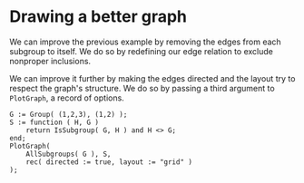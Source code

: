 
# Drawing a better graph

We can improve the previous example by removing the edges from
each subgroup to itself.  We do so by redefining our edge relation
to exclude nonproper inclusions.

We can improve it further by making the edges directed and the
layout try to respect the graph's structure.  We do so by passing
a third argument to `PlotGraph`, a record of options.

```
G := Group( (1,2,3), (1,2) );
S := function ( H, G )
    return IsSubgroup( G, H ) and H <> G;
end;
PlotGraph(
    AllSubgroups( G ), S,
    rec( directed := true, layout := "grid" )
);
```


